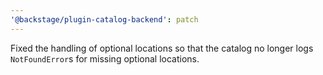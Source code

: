 ```yaml
---
'@backstage/plugin-catalog-backend': patch
---
```


Fixed the handling of optional locations so that the catalog no longer logs `NotFoundError`s for missing optional locations.
